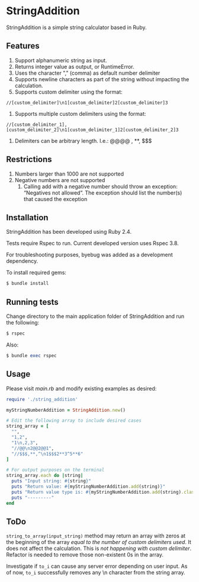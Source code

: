 # StringAddition

StringAddition is a simple string calculator based in Ruby.

## Features

  1. Support alphanumeric string as input.
  1. Returns integer value as output, or RuntimeError.
  1. Uses the character "," (comma) as default number delimiter
  1. Supports newline characters as part of the string without impacting the calculation.
  1. Supports custom delimiter using the format:
```
//[custom_delimiter]\n1[custom_delimiter]2[custom_delimiter]3
```
  1. Supports multiple custom delimiters using the format:
```
//[custom_delimiter_1],[custom_delimiter_2]\n1[custom_delimiter_1]2[custom_delimiter_2]3
```
  1. Delimiters can be arbitrary length. I.e.: @@@@ , **, $$$

## Restrictions

 1. Numbers larger than 1000 are not supported
 1. Negative numbers are not supported
    1. Calling add with a negative number should throw an exception: “Negatives not allowed”. The exception should list the number(s) that caused the exception

## Installation

StringAddition has been developed using Ruby 2.4.

Tests require Rspec to run. Current developed version uses Rspec 3.8.

For troubleshooting purposes, byebug was added as a development dependency.

To install required gems:

```ruby
$ bundle install
```

## Running tests

Change directory to the main application folder of StringAddition and run the following:

```ruby
$ rspec
```

Also:

```ruby
$ bundle exec rspec
```

## Usage

Please visit _main.rb_ and modify existing examples as desired:

```ruby
require './string_addition'

myStringNumberAddition = StringAddition.new()

# Edit the following array to include desired cases
string_array = [
  "",
  "1,2",
  "1\n,2,3",
  "//@@\n2@@2@@1",
  "//$$$,**,^\n1$$$2**3^5**6"
]

# For output purposes on the terminal
string_array.each do |string|
  puts "Input string: #{string}"
  puts "Return value: #{myStringNumberAddition.add(string)}"
  puts "Return value type is: #{myStringNumberAddition.add(string).class}"
  puts "---------"
end
```

## ToDo

`string_to_array(input_string)` method may return an array with zeros at the beginning of the array *equal to the number of custom delimiters used*. It does not affect the calculation. This is *not happening with custom delimiter*. Refactor is needed to remove those non-existent 0s in the array.

Investigate if `to_i` can cause any server error depending on user input. As of now, `to_i` successfully removes any \n character from the string array.

